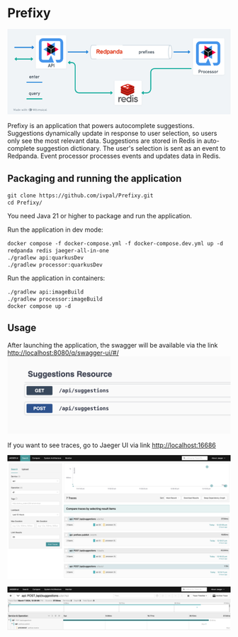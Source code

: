 # Prefixy

![architecture](./architecture.png)

Prefixy is an application that powers autocomplete suggestions. Suggestions dynamically update in response to user selection,
so users only see the most relevant data. Suggestions are stored in Redis in auto-complete suggestion dictionary. The user's selection is sent as an event to Redpanda.
Event processor processes events and updates data in Redis.

## Packaging and running the application
```shell script
git clone https://github.com/ivpal/Prefixy.git
cd Prefixy/
```
You need Java 21 or higher to package and run the application.

Run the application in dev mode:
```shell script
docker compose -f docker-compose.yml -f docker-compose.dev.yml up -d redpanda redis jaeger-all-in-one
./gradlew api:quarkusDev
./gradlew processor:quarkusDev
```

Run the application in containers:
```shell script
./gradlew api:imageBuild
./gradlew processor:imageBuild
docker compose up -d
```

## Usage
After launching the application, the swagger will be available via the link [http://localhost:8080/q/swagger-ui/#/](http://localhost:8080/q/swagger-ui/#/)
![swagger](./swagger.png)

If you want to see traces, go to Jaeger UI via link [http://localhost:16686](http://localhost:16686)

![jaeger](./jaeger.png)

![jaeger-trace](./jaeger-trace.png)

